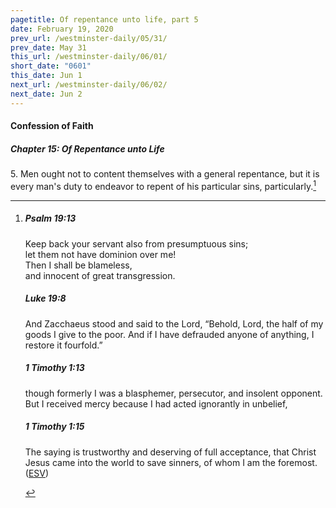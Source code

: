 ```yaml
---
pagetitle: Of repentance unto life, part 5
date: February 19, 2020
prev_url: /westminster-daily/05/31/
prev_date: May 31
this_url: /westminster-daily/06/01/
short_date: "0601"
this_date: Jun 1
next_url: /westminster-daily/06/02/
next_date: Jun 2
---
```


#### Confession of Faith

##### Chapter 15: Of Repentance unto Life

5\. Men ought not to content themselves with a general repentance, but it is every man's duty to endeavor to repent of his particular sins, particularly.[^fnref:wcf1]

[^fnref:wcf1]: <div class="esv"><h5>Psalm 19:13</h5> <div class="esv-text"><div class="block-indent"> <p class="line-group" id="p19019013.01-1">Keep back your servant also from presumptuous sins;<br /> <span class="indent"></span>let them not have dominion over me!<br /> Then I shall be blameless,<br /> <span class="indent"></span>and innocent of great transgression.</p> </div> </div><h5>Luke 19:8</h5> <div class="esv-text"><p id="p42019008.01-2">And Zacchaeus stood and said to the Lord, &#8220;Behold, Lord, the half of my goods I give to the poor. And if I have defrauded anyone of anything, I restore it fourfold.&#8221;</p> </div><h5>1 Timothy 1:13</h5> <div class="esv-text"><p id="p54001013.01-3">though formerly I was a blasphemer, persecutor, and insolent opponent. But I received mercy because I had acted ignorantly in unbelief,</p> </div><h5>1 Timothy 1:15</h5> <div class="esv-text"><p id="p54001015.01-4">The saying is trustworthy and deserving of full acceptance, that Christ Jesus came into the world to save sinners, of whom I am the foremost.  (<a href="http://www.esv.org" class="copyright">ESV</a>)</p> </div> </div>


